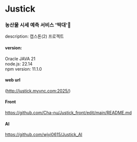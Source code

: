 # Justick

### 농산물 시세 예측 서비스 '딱대'🥬
description: 캡스톤(2) 프로젝트 
#### version:  
Oracle JAVA 21  
node.js: 22.14  
npm version: 11.1.0  

#### web url
(http://justick.myvnc.com:2025/)

#### Front
https://github.com/Cha-nu/Justick_front/edit/main/README.md

#### AI
https://github.com/wjyi0615/Justick_AI
